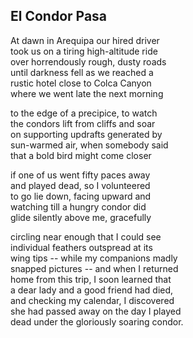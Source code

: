 <main>

## El Condor Pasa 
At dawn in Arequipa our hired driver <br />
took us on a tiring high-altitude ride <br />
over horrendously rough, dusty roads <br />
until darkness fell as we reached a <br />
rustic hotel close to Colca Canyon <br />
where we went late the next morning

to the edge of a precipice, to watch <br />
the condors lift from cliffs and soar <br />
on supporting updrafts generated by <br />
sun-warmed air, when somebody said <br />
that a bold bird might come closer

if one of us went fifty paces away <br />
and played dead, so I volunteered <br />
to go lie down, facing upward and <br />
watching till a hungry condor did <br />
glide silently above me, gracefully <br />

circling near enough that I could see <br />
individual feathers outspread at its <br />
wing tips -- while my companions madly <br />
snapped pictures -- and when I returned <br />
home from this trip, I soon learned that <br />
a dear lady and a good friend had died, <br />
and checking my calendar, I discovered <br />
she had passed away on the day I played <br />
dead under the gloriously soaring condor.

</main>